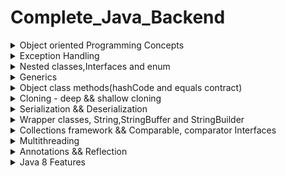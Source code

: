 # Complete_Java_Backend




<details>
<Summary>Object oriented Programming Concepts</Summary>
    <h6>Class(Static) & Object(Non-static or Instance)</h6>

``` 
        
        Class
            - A class in Java is a blueprint or template for creating objects.
            - It defines the structure and behavior that objects created from the class will have. 
            - It consists of instance variables(fields/properties), methods(actions/behavior) and construtors(initilization), nested classes.
            - It is a logical entity.
            - To access class level methods or fields- we have to define them as static fields or static methods.
            - By default every class is child class of Object class in java - we can use object class methods on every class - inheritance.

        Object
           - It is a physical entity, it takes up the memory space
           - we use new keyword to create an instance of the class called object.
           - when we call new keyword on a class for creating object, it first invokes constructor - which is used to initializing fields.

      Example :

               // Define a class named "Person"
                class Person {
                    // Fields (attributes)
                    String name;
                    int age;
                
                    // Constructor
                    public Person(String name, int age) {
                        this.name = name;
                        this.age = age;
                    }
        
                    // Method to display information about the person
                    public void displayInfo() {
                        System.out.println("Name: " + name);
                        System.out.println("Age: " + age);
                    }
        }

            public class Main {
                public static void main(String[] args) {
                    // Create an object of the "Person" class
                    Person person1 = new Person("Alice", 30);
            
                    // Call the "displayInfo" method on the object
                    person1.displayInfo();
            
                    // Create another object of the "Person" class
                    Person person2 = new Person("Bob", 25);
            
                    // Call the "displayInfo" method on the second object
                    person2.displayInfo();
                }
            }


Static and Non-static:
======================
Fields:
=======
Static Fields:
    i. A static field is shared among all instances of a class (memory allocated only once and shared accross the objects).
    ii.Changes to a static field affect all instances and are persistent across objects.
Non-Static Fields:
   i.A non-static field is unique to each instance of a class.
   ii.Changes to a non-static field only affect the specific instance they are associated with

Syntax:
ClassName.staticField
ClassName.staticMethod()

Methods:
========
	Static Methods:
        i. A static method can be called on the class itself, without creating an instance.
        ii. Static methods cannot access non-static (instance) members directly, as they don't have access to an object's state.
Non-Static Methods:
        i. Non-static methods are associated with instances and can access both static and non-static members of the class.
        ii.They have access to the instance's state through the this keyword.

Syntax:
object.nonStaticField
object.nonStaticMethod()

Note 1 : Atleast one class in java file should always be public, if we don't explicitly define the class as public,
         else JVM by default takes fileName as public class name

Note 2 : JVM checks for public class and inside that public class - will check for "public static void main(String[] args)" method as this
         is start point for execution of program - we don't need to create instance of the class so it should be "static"


Static blocks && Instance blocks, instanceof keyword
====================================================

Example: static block
=====================
public class StaticBlockExample {

   // A static initialization block is executed when the class is loaded into memory,
   // and it runs only once, regardless of how many instances of the class are created.
   // It's typically used for class-level initialization.
   static {
        System.out.println("This is a static initialization block.");
    }

    public StaticBlockExample() {
        System.out.println("Constructor called.");
    }

    public static void main(String[] args) {
        StaticBlockExample obj1 = new StaticBlockExample();
        StaticBlockExample obj2 = new StaticBlockExample();
    }
}

Example : instance block
========================

//An instance initialization block is executed when an instance of the class is created even before the construtor
// It's useful for performing instance-specific initialization. gets loaded for every new instance creation
public class InstanceBlockExample {
    {
        System.out.println("This is an instance initialization block.");
    }

    public InstanceBlockExample() {
        System.out.println("Constructor called.");
    }

    public static void main(String[] args) {
        InstanceBlockExample obj1 = new InstanceBlockExample();
        InstanceBlockExample obj2 = new InstanceBlockExample();
    }
}

instanceof keyword example :
============================
class Animal {
    // This is the base class.
}

class Dog extends Animal {
    // This is a subclass of Animal.
}

class Cat extends Animal {
    // This is another subclass of Animal.
}

public class InstanceOfExample {
    public static void main(String[] args) {
        Animal animal = new Dog(); // Creating a Dog object and assigning it to an Animal reference.
        testAnimalType(animal);
        
        animal = new Cat(); // Creating a Cat object and assigning it to the same Animal reference.
        testAnimalType(animal);
    }

    public static void testAnimalType(Animal animal) {
        if (animal instanceof Dog) {
            System.out.println("It's a Dog!");
        } else if (animal instanceof Cat) {
            System.out.println("It's a Cat!");
        } else if (animal instanceof Animal) {
            System.out.println("It's an Animal!");
        } else {
            System.out.println("Unknown type");
        }
    }
}
// It's a Dog!
// It's a Cat!







```
    
    <h6>Encapuslation(Access specifiers,packages, using getters/setters)</h6>
    <h6>Abstraction(Interface, Abstract class, Interfaces vs abstract class)</h6>
    <h6>Polymorphism(Method overloading(Static/compile time binding) and method overriding(Runtime/Dynamic binding- reference type))</h6>
    <h6>Inheritance(types of inheritance, diamond problem, Reusabality)</h6>
</details>



<details>
<Summary>Exception Handling</Summary>
</details>

<details>
<Summary>Nested classes,Interfaces and enum</Summary>
</details>


<details>
<Summary>Generics</Summary>
</details>



<details>
<Summary>Object class methods(hashCode and equals contract)</Summary>
</details>

<details>
<Summary>Cloning - deep && shallow cloning</Summary>
</details>

<details>
<Summary>Serialization && Deserialization</Summary>
</details>

<details>
<Summary>Wrapper classes, String,StringBuffer and StringBuilder</Summary>
</details>

<details>
<Summary>Collections framework && Comparable, comparator Interfaces</Summary>
</details>


<details>
<Summary>Multithreading</Summary>
</details>


<details>
<Summary>Annotations && Reflection</Summary>
</details>

<details>
<Summary>Java 8 Features</Summary>
<h6>1. Lambda Expressions && Functional Interfaces</h6>


Syntax for lambda expressions

```
1.syntax - No need to add return statement in case of single line expression
(parameters) -> expression

2.Multiple Parameters Lambda
(x) -> x * 2

3.Lambda with No Parameters
(a, b) -> a + b

4.Block Lambda with Multiple Statements
() -> "Hello, World!"

5.Lambda with Method Reference
(x, y) -> {
    int sum = x + y;
    return sum;
}

6.Lambda with Type Declaration
(int x, int y) -> x * y

```

Example of lambda expression

```
@FunctionalInerface
interface Pen{
     void write(); // Single abstract method + any no of abstract and default methods
}

class Bluepen implements Pen{
    public void write(){
        System.out.println("Writing with blue pen....");
    }
}

public class Main {
   public static void main(String[] args) { 
      //Without Lambda expressions
      Bluepen bluePen = new Bluepen();
      takeNotes(bluePen);
      
      //with lambda expressions
      Pen pen = ()->System.out.println("Writing with blue pen....");
      takeNotes(pen);
   }

   public static void takeNotes(Pen pen){
      pen.write();
   }
}
```

<br>
<h6> 2.Method references</h6>

  - method references are a shorthand notation that allows you to refer to a method without actually invoking it
  - They provide a way to pass methods as arguments to functions or assign them to variables, making your code more concise and readable.
  - Method references are often used in functional programming and with features like the Stream API
  - There are four types of method references in Java

```

1.Reference to a Static Method: You can refer to a static method of a class using the class name
// Using a lambda expression
Function<Integer, Double> squareRoot = x -> Math.sqrt(x);

// Using a method reference
Function<Integer, Double> squareRootRef = Math::sqrt;


2.Reference to an Instance Method of a Particular Object: You can reference an instance method of a specific object by specifying the object before the method name.

String str = "Hello, World!";

// Using a lambda expression
Function<Integer, Character> charAt = i -> str.charAt(i);

// Using a method reference
Function<Integer, Character> charAtRef = str::charAt;


3.Reference to an Instance Method of an Arbitrary Object of a Particular Type:
List<String> names = Arrays.asList("Alice", "Bob", "Charlie");

// Using a lambda expression
names.forEach(name -> System.out.println(name));

// Using a method reference
names.forEach(System.out::println);


4.Reference to a Constructor: You can reference a constructor using the Class::new syntax
// Using a lambda expression
Supplier<String> stringSupplier = () -> new String();

// Using a constructor reference
Supplier<String> stringSupplierRef = String::new;

```

<br>
<h6> 3.Predefined Functional Interfaces and there examples</h6>
     - Java provides predefined functional interfaces which are avaliable in java.util.function package

![alt text](https://www.falkhausen.de/Java-8/java.util/function.png)


```
import java.util.function.Supplier;

public class FunctionInterfaces {
    public static void main(String[] args) {


      //  1.Supplier  : Represents a supplier of results without taking any input.
        Supplier<String> supplier = () -> "Hello, World!";
        String result = supplier.get();
        System.out.println(result); // Output: Hello, World!


        //2. Consumer : Represents an operation that takes an input argument and returns no result.
        Consumer<String> consumer = message -> System.out.println("Message: " + message);
        consumer.accept("Hello, Consumer!");

        //3.Predicate : Represents a boolean-valued function of one argument.
        Predicate<Integer> isEven = number -> number % 2 == 0;
        boolean result = isEven.test(4);
        System.out.println("Is 4 even? " + result); // Output: Is 4 even? true


        //4.Function : Represents a function that takes an argument of type T and produces a result of type R
        Function<Integer, String> intToString = number -> "Number: " + number;
        String result = intToString.apply(42);
        System.out.println(result); // Output: Number: 42


        // 5..UnaryOperator<T> : Represents an operation on a single operand of type T that produces a result of the same type T.
        UnaryOperator<Integer> square = number -> number * number;
        int result = square.apply(5);
        System.out.println("Square of 5: " + result); // Output: Square of 5: 25

        //6. BinaryOperator<T>: Represents an operation upon two operands of type T that produces a result of the same type T. 
        BinaryOperator<Integer> add = (a, b) -> a + b;
        int result = add.apply(3, 7);
        System.out.println("3 + 7 = " + result); // Output: 3 + 7 = 10

    }
}


```

     


<br>
<h6> 4.Optionals </h6>
     - The Optional class in Java is part of the java.util package and was introduced in Java 8
     - It is used to represent an object that may or may not contain a non-null value
     - The purpose of Optional is to handle scenarios where you have an object that can be null, and it provides a more robust and safe way to work with such values to avoid null pointer exceptions.

```

//1. empty() : Returns an empty Optional instance.
Optional<String> emptyOptional = Optional.empty();


//2. of(T value) : Creates an Optional containing the given non-null value.
Optional<String> nonEmptyOptional = Optional.of("Hello");


//3.ofNullable(T value) : Creates an Optional containing the given value if it's non-null; otherwise, returns an empty Optional.
String nullableValue = null;
Optional<String> optional = Optional.ofNullable(nullableValue); // Creates an empty Optional


//4.isPresent() : Returns true if there is a value present in the Optional, otherwise false.
Optional<String> optional = Optional.of("Hello");
boolean isPresent = optional.isPresent(); // Returns true

//5.ifPresent(Consumer<T> consumer) : Executes the given consumer function if a value is present.
Optional<String> optional = Optional.of("Hello");
optional.ifPresent(value -> System.out.println("Value: " + value)); // Prints "Value: Hello"

//6.orElse(T other) : Returns the value if present; otherwise, returns the specified default value.
Optional<String> optional = Optional.empty();
String result = optional.orElse("Default"); // result will be "Default"


//7.orElseGet(Supplier<T> supplier) : Returns the value if present; otherwise, returns the result of the specified supplier function.
Optional<String> optional = Optional.empty();
String result = optional.orElseGet(() -> "Default"); // result will be "Default"


//8.orElseThrow(Supplier<? extends X> exceptionSupplier) :  Returns the value if present; otherwise, throws an exception generated by the provided supplier.
Optional<String> optional = Optional.empty();
String result = optional.orElseThrow(() -> new NoSuchElementException("No value present"));

//9.map(Function<? super T, ? extends U> mapper) : If a value is present, applies the given mapping function to it and returns an Optional containing the result.
Optional<String> optional = Optional.of("Hello");
Optional<Integer> lengthOptional = optional.map(String::length); // Contains the length, i.e., 5

//10.filter(Predicate<? super T> predicate) : If a value is present and satisfies the given predicate, returns the Optional; otherwise, returns an empty Optional.
Optional<Integer> optional = Optional.of(42);
Optional<Integer> filteredOptional = optional.filter(num -> num > 50); // Returns an empty Optional


```
     

<br>
<h6> 5.Stream Intro, classes and interfaces</h6>


![Alt Text](https://www.logicbig.com/tutorials/core-java-tutorial/java-util-stream/stream-api-intro/images/stream-api.png)

Please check the collection class methods and Stream support class methods

![Alt Text](https://www.falkhausen.de/Java-8/java.util/stream/Collectors.png)



![Alt Text](https://www.falkhausen.de/Java-8/java.util/stream/StreamSupport.png)


![Alt Text](https://www.falkhausen.de/Java-8/java.util/stream/Stream.png)

<br>
<h6> 6.Relation ship between stream and functional interfaces</h6>



```
Example 1: **fliter, map and collect**

  fliter : Stream<T> filter(Predicate<? super T> predicate) - Predicate : checks for true or false and adds to stream
  map : <R> Stream<R> map(Function<? super T, ? extends R> mapper) - Function :  that takes an argument of type T and produces a result of type R
  collect : <R, A> R collect(Collector<? super T, A, R> collector) -  collecting elements from a stream into a specific type of collection.
  Collector : public static <T> Collector<T, ?, List<T>> toList() -  Collector is a class and it has many static methods - one such method is toList

  Conclusion :
    - .map , .filter and .collect are abstract methods defined by the Stream interface in Java, they accept predefined functional interface as arguments or parameters in java
    - So The actual implementation of these methods depends on the specific stream type.

   List<Float> productPriceList2 =productsList.stream()  
                                     .filter(p -> p.price > 30000)// filtering data  
                                     .map(p->p.price)        // fetching price  
                                     .collect(Collectors.toList()); // collecting as list  



 Example 2 : Reduce example

 reduce :
  - Many times, we need to perform operations where a stream reduces to single resultant value, Reducing is the repeated process of combining all elements.
  - reduce operation applies a binary operator to each element in the stream where the first argument to the operator is the return value of the previous application and second argument is the         current stream element. (Identity, accumlator and combiner)
  - T reduce(T identity, BinaryOperator<T> accumulator) - identity is initial value of type T and accumulator is a function for combining two values 
  -  Optional<T> reduce(BinaryOperator<T> accumulator) - overloaded one

      case 1 : summing all the elements
        List<Integer> array = Arrays.asList(-2, 0, 4, 6, 8);
        // Finding sum of all elements
        int sum = array.stream().reduce(0, (element1, element2) -> element1 + element2); // 16

        int product = IntStream.range(2, 8)
                     .reduce((num1, num2) -> num1 * num2)
                     .orElse(-1);


      case 2 : comparing against all strings to find the max length string

        List<String> words = Arrays.asList("GFG", "Geeks", "for",  "GeeksQuiz", "GeeksforGeeks");
  
        // The lambda expression passed to
        // reduce() method takes two Strings
        // and returns the longer String.
        // The result of the reduce() method is
        // an Optional because the list on which
        // reduce() is called may be empty.
        Optional<String> longestString = words.stream().reduce((word1, word2)-> word1.length() > word2.length() ? word1 : word2);
        longestString.ifPresent(System.out::println); //GeeksforGeeks

     case 3: combing different strings into one single string

        String[] array = { "Geeks", "for", "Geeks" };
  
        // The result of the reduce() method is
        // an Optional because the list on which
        // reduce() is called may be empty.
        Optional<String> String_combine = Arrays.stream(array)
                                           .reduce((str1, str2)
                                           -> str1 + "-" + str2);
        if (String_combine.isPresent()) {
            System.out.println(String_combine.get()); // Geeks-for-Geeks
        }

```

<br>
<h6> 7.Date and Time API</h6>


</details>



